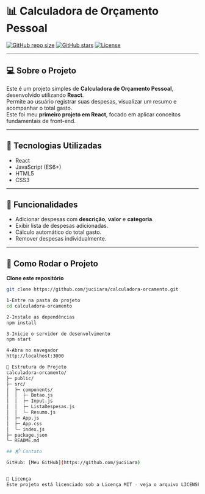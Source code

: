  

# 📊 Calculadora de Orçamento Pessoal

[![GitHub repo size](https://img.shields.io/github/repo-size/juciiara/calculadora-orcamento)](https://github.com/juciiara/calculadora-orcamento)
[![GitHub stars](https://img.shields.io/github/stars/juciiara/calculadora-orcamento?style=social)](https://github.com/juciiara/calculadora-orcamento)
[![License](https://img.shields.io/badge/license-MIT-green)](LICENSE)

---

## 💻 Sobre o Projeto
Este é um projeto simples de **Calculadora de Orçamento Pessoal**, desenvolvido utilizando **React**.  
Permite ao usuário registrar suas despesas, visualizar um resumo e acompanhar o total gasto.  
Este foi meu **primeiro projeto em React**, focado em aplicar conceitos fundamentais de front-end.

---

## 🔧 Tecnologias Utilizadas
- React  
- JavaScript (ES6+)  
- HTML5  
- CSS3  

---

## 🎯 Funcionalidades
- Adicionar despesas com **descrição**, **valor** e **categoria**.  
- Exibir lista de despesas adicionadas.  
- Cálculo automático do total gasto.  
- Remover despesas individualmente.  

---

## 🚀 Como Rodar o Projeto

**Clone este repositório**
```bash
git clone https://github.com/juciiara/calculadora-orcamento.git

1-Entre na pasta do projeto
cd calculadora-orcamento

2-Instale as dependências
npm install

3-Inicie o servidor de desenvolvimento
npm start

4-Abra no navegador
http://localhost:3000

📂 Estrutura do Projeto
calculadora-orcamento/
├─ public/
├─ src/
│  ├─ components/
│  │  ├─ Botao.js
│  │  ├─ Input.js
│  │  ├─ ListaDespesas.js
│  │  └─ Resumo.js
│  ├─ App.js
│  ├─ App.css
│  └─ index.js
├─ package.json
└─ README.md

## 📬 Contato

GitHub: [Meu GitHub](https://github.com/juciiara)


📜 Licença
Este projeto está licenciado sob a Licença MIT - veja o arquivo LICENSE para mais detalhes.